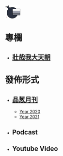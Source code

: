 <img src="Logo.png" width=10%>

# 專欄
- ## [壯哉我大天朝](/專欄/壯哉我大天朝.md)

# 發佈形式
- ## [品葱月刊](/品葱月刊)
  - [Year 2020](/品葱月刊/2020.md)
  - [Year 2021](/品葱月刊/2021.md)
- ## Podcast
- ## Youtube Video
